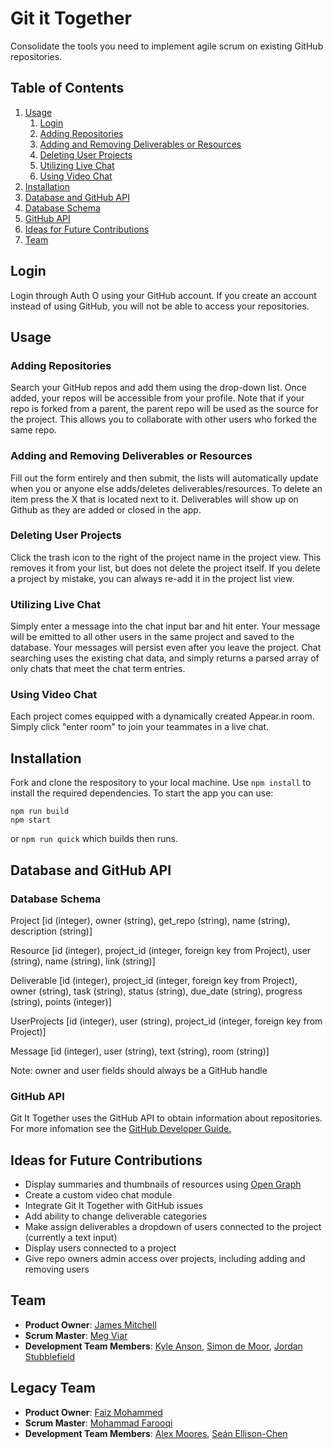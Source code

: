 # Git it Together
Consolidate the tools you need to implement agile scrum on existing GitHub repositories.

## Table of Contents
1. [Usage](#Usage)
    1. [Login](#Login)
    1. [Adding Repositories](#Adding-Repositories)
    1. [Adding and Removing Deliverables or Resources](#Adding-and-Removing-Deliverables-or-Resources)
    1. [Deleting User Projects](#Deleting-User-Projects)
    1. [Utilizing Live Chat](#Utilizing-Live-Chat)
    1. [Using Video Chat](#Using-Video-Chat)
1. [Installation](#Installation)
1. [Database and GitHub API](#Database-and-GitHub-API)
  1. [Database Schema](#Database-Schema)
  1. [GitHub API](#GitHub-API)
1. [Ideas for Future Contributions](#Ideas-for-Future-Contributions)
1. [Team](#Team)

## Login
Login through Auth O using your GitHub account. If you create an account instead of using GitHub, you will not be able to access your repositories.
## Usage
### Adding Repositories
Search your GitHub repos and add them using the drop-down list. Once added, your repos will be accessible from your profile. Note that if your repo is forked from a parent, the parent repo will be used as the source for the project. This allows you to collaborate with other users who forked the same repo.
### Adding and Removing Deliverables or Resources
Fill out the form entirely and then submit, the lists will automatically update when you or anyone else adds/deletes deliverables/resources. To delete an item press the X that is located next to it.
Deliverables will show up on Github as they are added or closed in the app.
### Deleting User Projects
Click the trash icon to the right of the project name in the project view. This removes it from your list, but does not delete the project itself. If you delete a project by mistake, you can always re-add it in the project list view.
### Utilizing Live Chat
Simply enter a message into the chat input bar and hit enter. Your message will be emitted to all other users in the same project and saved to the database. Your messages will persist even after you leave the project.
Chat searching uses the existing chat data, and simply returns a parsed array of only chats that meet the chat term entries.
### Using Video Chat
Each project comes equipped with a dynamically created Appear.in room. Simply click "enter room" to join your teammates in a live chat.

## Installation
Fork and clone the respository to your local machine.
Use `npm install` to install the required dependencies.
To start the app you can use:
```
npm run build
npm start
```
or `npm run quick` which builds then runs.

## Database and GitHub API
### Database Schema
Project [id (integer), owner (string), get_repo (string), name (string), description (string)]

Resource [id (integer), project_id (integer, foreign key from Project), user (string), name (string), link (string)]

Deliverable [id (integer), project_id (integer, foreign key from Project), owner (string), task (string), status (string), due_date (string), progress (string), points (integer)]

UserProjects [id (integer), user (string), project_id (integer, foreign key from Project)]

Message [id (integer), user (string), text (string), room (string)]

Note: owner and user fields should always be a GitHub handle

### GitHub API
Git It Together uses the GitHub API to obtain information about repositories. For more infomation see the [GitHub Developer Guide.](https://developer.github.com/v3/)

## Ideas for Future Contributions
- Display summaries and thumbnails of resources using [Open Graph](http://ogp.me/)
- Create a custom video chat module
- Integrate Git It Together with GitHub issues
- Add ability to change deliverable categories
- Make assign deliverables a dropdown of users connected to the project (currently a text input)
- Display users connected to a project
- Give repo owners admin access over projects, including adding and removing users

## Team
- __Product Owner__: [James Mitchell](https://github.com/Jimmy6strings)
- __Scrum Master__: [Meg Viar](https://github.com/lmegviar)
- __Development Team Members__: [Kyle Anson](https://github.com/Riski24), [Simon de Moor](https://github.com/sdemoor), [Jordan Stubblefield](https://github.com/JStubb7939)
## Legacy Team
- __Product Owner__: [Faiz Mohammed](https://github.com/faiz121)
- __Scrum Master__: [Mohammad Farooqi](https://github.com/mohammadfarooqi)
- __Development Team Members__: [Alex Moores](https://github.com/admoores), [Seán Ellison-Chen](https://github.com/nihilates)
